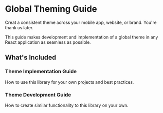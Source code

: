 # Global Theming Guide
Creat a consistent theme across your mobile app, website, or brand. You're thank us later. 

This guide makes development and implementation of a global theme in any React application as seamless as possible.

## What's Included

### Theme Implementation Guide
How to use this library for your own projects and best practices.

### Theme Development Guide
How to create similar functionality to this library on your own.
